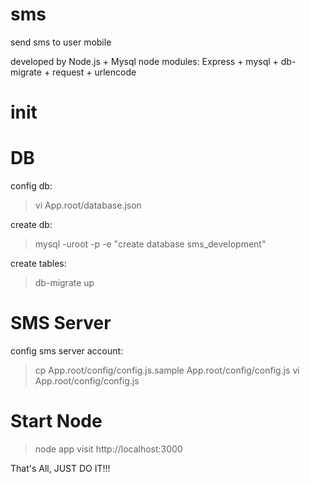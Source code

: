 sms
===

send sms to user mobile

developed by Node.js + Mysql
node modules: Express + mysql + db-migrate + request + urlencode
 
init
====

DB
=====
  config db:
  >vi App.root/database.json

  create db:
  >mysql -uroot -p -e "create database sms_development"

  create tables:
  >db-migrate up

SMS Server
=====
  config sms server account:
  >cp App.root/config/config.js.sample App.root/config/config.js
  >vi App.root/config/config.js

Start Node
=====
  >node app
  visit http://localhost:3000

That's All, JUST DO IT!!!
  

